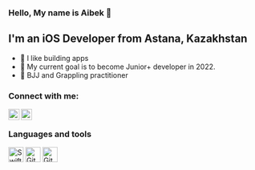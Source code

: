### Hello, My name is Aibek 👋

## I'm an iOS Developer from Astana, Kazakhstan
- 📱 I like building apps
- 🥅 My current goal is to become Junior+ developer in 2022.
- 🥋 BJJ and Grappling practitioner

### Connect with me:

[<img align="left" alt="Aibekdev | LinkedIn" width="22px" src="https://cdn.jsdelivr.net/npm/simple-icons@v3/icons/linkedin.svg" />][linkedin]
[<img align="left" alt="Aibekdev | Telegram" width="22px" src="https://cdn.jsdelivr.net/npm/simple-icons@3.13.0/icons/telegram.svg" />][telegram]

<br />

### Languages and tools
[<img src="https://cdn.jsdelivr.net/gh/devicons/devicon/icons/swift/swift-original.svg" width="30" alt="Swift">][swift]
[<img src="https://cdn.jsdelivr.net/gh/devicons/devicon/icons/git/git-original-wordmark.svg" width="30" alt="Git">][git]
[<img src="https://cdn.jsdelivr.net/gh/devicons/devicon/icons/github/github-original.svg" width="30" alt="GitHub">][github]


<br />
<br />


[swift]: https://developer.apple.com/swift/
[git]: https://git-scm.com/
[github]: https://github.com/
[linkedin]: https://www.linkedin.com/in/aibekdev
[telegram]: https://www.telegram.org/aibekdev
[git]: https://git-scm.com/
